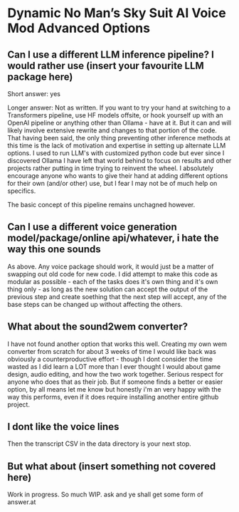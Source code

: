 # Dynamic No Man’s Sky Suit AI Voice Mod Advanced Options


## Can I use a different LLM inference pipeline? I would rather use (insert your favourite LLM package here)

Short answer:  yes

Longer answer: Not as written.  If you want to try your hand at switching to a Transformers pipeline, use HF models offsite, or
hook yourself up with an OpenAI pipeline or anything other than Ollama - have at it.  But it can and will likely involve
extensive rewrite and changes to that portion of the code.  That having been said, the only thing preventing other inference
methods at this time is the lack of motivation and expertise in setting up alternate LLM options.  I used to run LLM's
with customized python code but ever since I discovered Ollama I have left that world behind to focus on results and other
projects rather putting in time trying to reinvent the wheel.  I absolutely encourage anyone who wants to give their hand at
adding different options for their own (and/or other) use, but I fear I may not be of much help on specifics.

The basic concept of this pipeline remains unchagned however.

## Can I use a different voice generation model/package/online api/whatever, i hate the way this one sounds

As above.  Any voice package should work, it would just be a matter of swapping out old code for new code. I did attempt
to make this code as modular as possible - each of the tasks does it's own thing and it's own thing only - as long as the new solution
can accept the output of the previous step and create soething that the next step will accept, any of the base steps can
be changed up without affecting the others.

## What about the sound2wem converter?

I have not found another option that works this well.  Creating my own wem converter from scratch for about 3 weeks of
time I would like back was obviously a counterproductive effort - though I dont consider the time wasted as I did learn a LOT
more than I ever thought I would about game design, audio editing, and how the two work together.  Serious respect
for anyone who does that as their job.  But if someone finds a better or easier option, by all means let me know but
honestly i'm an very happy with the way this performs, even if it does require installing another entire github project.

## I dont like the voice lines

Then the transcript CSV in the data directory is your next stop.

## But what about (insert something not covered here)

Work in progress.  So much WIP.  ask and ye shall get some form of answer.at
